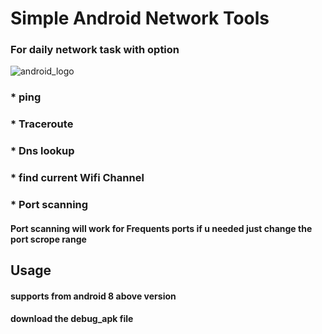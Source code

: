 # Simple Android Network Tools # 
### For daily network task with option ###
![android_logo](https://github.com/nirmalsaravanan/Simple_Network_Tools_apk/assets/68532007/34ebee8b-89bd-4bc6-9715-863f47df4186)
### * ping ###
### * Traceroute ###
### * Dns lookup ###
### * find current Wifi Channel ###
### * Port scanning ###
#### Port scanning will work for Frequents ports if u needed just change the port scrope range ####


## Usage ##
#### supports from android 8 above version ####
#### download the debug_apk file ####


